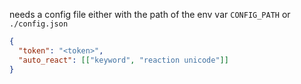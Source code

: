 needs a config file either with the path of the env var `CONFIG_PATH` or `./config.json`


```json
{
  "token": "<token>",
  "auto_react": [["keyword", "reaction unicode"]]
}
```